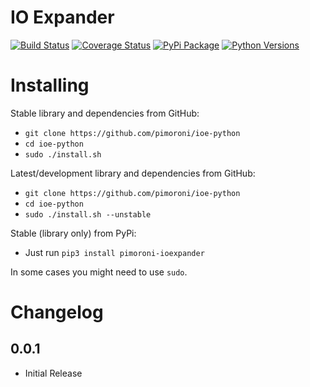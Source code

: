 # IO Expander

[![Build Status](https://travis-ci.com/pimoroni/ioe-python.svg?branch=master)](https://travis-ci.com/pimoroni/ioe-python)
[![Coverage Status](https://coveralls.io/repos/github/pimoroni/ioe-python/badge.svg?branch=master)](https://coveralls.io/github/pimoroni/ioe-python?branch=master)
[![PyPi Package](https://img.shields.io/pypi/v/pimoroni-ioexpander.svg)](https://pypi.python.org/pypi/pimoroni-ioexpander)
[![Python Versions](https://img.shields.io/pypi/pyversions/pimoroni-ioexpander.svg)](https://pypi.python.org/pypi/pimoroni-ioexpander)


# Installing

Stable library and dependencies from GitHub:

* `git clone https://github.com/pimoroni/ioe-python`
* `cd ioe-python`
* `sudo ./install.sh`

Latest/development library and dependencies from GitHub:

* `git clone https://github.com/pimoroni/ioe-python`
* `cd ioe-python`
* `sudo ./install.sh --unstable`

Stable (library only) from PyPi:

* Just run `pip3 install pimoroni-ioexpander`

In some cases you might need to use `sudo`.


# Changelog

0.0.1
-----

* Initial Release
